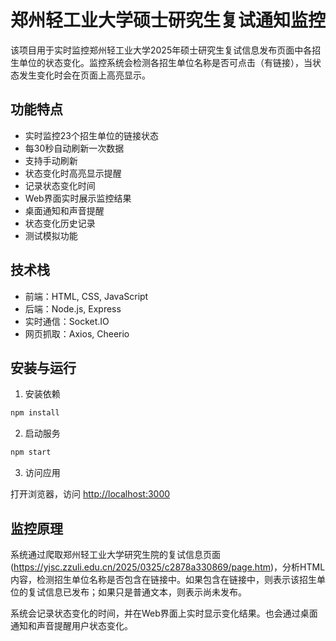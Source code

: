 # 郑州轻工业大学硕士研究生复试通知监控

该项目用于实时监控郑州轻工业大学2025年硕士研究生复试信息发布页面中各招生单位的状态变化。监控系统会检测各招生单位名称是否可点击（有链接），当状态发生变化时会在页面上高亮显示。

## 功能特点

- 实时监控23个招生单位的链接状态
- 每30秒自动刷新一次数据
- 支持手动刷新
- 状态变化时高亮显示提醒
- 记录状态变化时间
- Web界面实时展示监控结果
- 桌面通知和声音提醒
- 状态变化历史记录
- 测试模拟功能

## 技术栈

- 前端：HTML, CSS, JavaScript
- 后端：Node.js, Express
- 实时通信：Socket.IO
- 网页抓取：Axios, Cheerio

## 安装与运行

1. 安装依赖

```bash
npm install
```

2. 启动服务

```bash
npm start
```

3. 访问应用

打开浏览器，访问 [http://localhost:3000](http://localhost:3000)

## 监控原理

系统通过爬取郑州轻工业大学研究生院的复试信息页面(https://yjsc.zzuli.edu.cn/2025/0325/c2878a330869/page.htm)，分析HTML内容，检测招生单位名称是否包含在链接中。如果包含在链接中，则表示该招生单位的复试信息已发布；如果只是普通文本，则表示尚未发布。

系统会记录状态变化的时间，并在Web界面上实时显示变化结果。也会通过桌面通知和声音提醒用户状态变化。